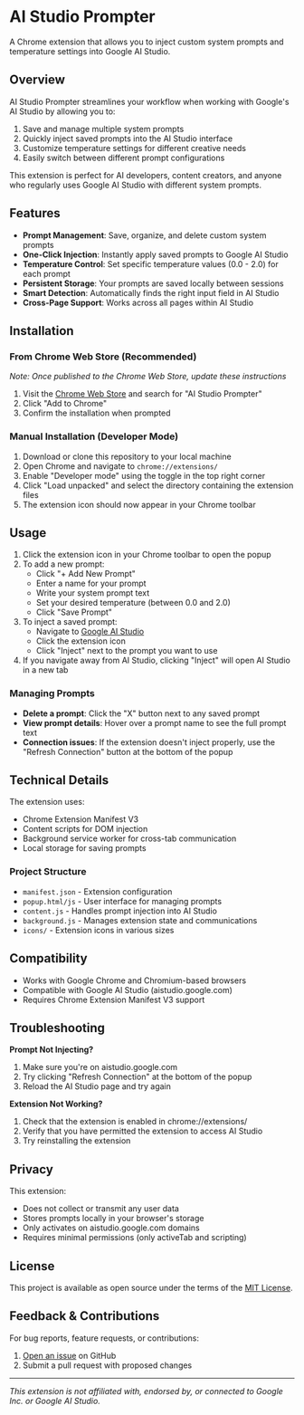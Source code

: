 # AI Studio Prompter

A Chrome extension that allows you to inject custom system prompts and temperature settings into Google AI Studio.

## Overview

AI Studio Prompter streamlines your workflow when working with Google's AI Studio by allowing you to:

1. Save and manage multiple system prompts
2. Quickly inject saved prompts into the AI Studio interface 
3. Customize temperature settings for different creative needs
4. Easily switch between different prompt configurations

This extension is perfect for AI developers, content creators, and anyone who regularly uses Google AI Studio with different system prompts.

## Features

- **Prompt Management**: Save, organize, and delete custom system prompts
- **One-Click Injection**: Instantly apply saved prompts to Google AI Studio
- **Temperature Control**: Set specific temperature values (0.0 - 2.0) for each prompt
- **Persistent Storage**: Your prompts are saved locally between sessions
- **Smart Detection**: Automatically finds the right input field in AI Studio
- **Cross-Page Support**: Works across all pages within AI Studio

## Installation

### From Chrome Web Store (Recommended)
*Note: Once published to the Chrome Web Store, update these instructions*

1. Visit the [Chrome Web Store](https://chrome.google.com/webstore) and search for "AI Studio Prompter"
2. Click "Add to Chrome" 
3. Confirm the installation when prompted

### Manual Installation (Developer Mode)

1. Download or clone this repository to your local machine
2. Open Chrome and navigate to `chrome://extensions/`
3. Enable "Developer mode" using the toggle in the top right corner
4. Click "Load unpacked" and select the directory containing the extension files
5. The extension icon should now appear in your Chrome toolbar

## Usage

1. Click the extension icon in your Chrome toolbar to open the popup
2. To add a new prompt:
   - Click "+ Add New Prompt"
   - Enter a name for your prompt
   - Write your system prompt text
   - Set your desired temperature (between 0.0 and 2.0)
   - Click "Save Prompt"
3. To inject a saved prompt:
   - Navigate to [Google AI Studio](https://aistudio.google.com/)
   - Click the extension icon
   - Click "Inject" next to the prompt you want to use
4. If you navigate away from AI Studio, clicking "Inject" will open AI Studio in a new tab

### Managing Prompts

- **Delete a prompt**: Click the "X" button next to any saved prompt
- **View prompt details**: Hover over a prompt name to see the full prompt text
- **Connection issues**: If the extension doesn't inject properly, use the "Refresh Connection" button at the bottom of the popup

## Technical Details

The extension uses:
- Chrome Extension Manifest V3
- Content scripts for DOM injection
- Background service worker for cross-tab communication
- Local storage for saving prompts

### Project Structure

- `manifest.json` - Extension configuration
- `popup.html/js` - User interface for managing prompts
- `content.js` - Handles prompt injection into AI Studio
- `background.js` - Manages extension state and communications
- `icons/` - Extension icons in various sizes

## Compatibility

- Works with Google Chrome and Chromium-based browsers
- Compatible with Google AI Studio (aistudio.google.com)
- Requires Chrome Extension Manifest V3 support

## Troubleshooting

**Prompt Not Injecting?**
1. Make sure you're on aistudio.google.com
2. Try clicking "Refresh Connection" at the bottom of the popup
3. Reload the AI Studio page and try again

**Extension Not Working?**
1. Check that the extension is enabled in chrome://extensions/
2. Verify that you have permitted the extension to access AI Studio
3. Try reinstalling the extension

## Privacy

This extension:
- Does not collect or transmit any user data
- Stores prompts locally in your browser's storage
- Only activates on aistudio.google.com domains
- Requires minimal permissions (only activeTab and scripting)

## License

This project is available as open source under the terms of the [MIT License](https://opensource.org/licenses/MIT).

## Feedback & Contributions

For bug reports, feature requests, or contributions:
1. [Open an issue](https://github.com/yourusername/ai-studio-prompter/issues) on GitHub
2. Submit a pull request with proposed changes

---

*This extension is not affiliated with, endorsed by, or connected to Google Inc. or Google AI Studio.*